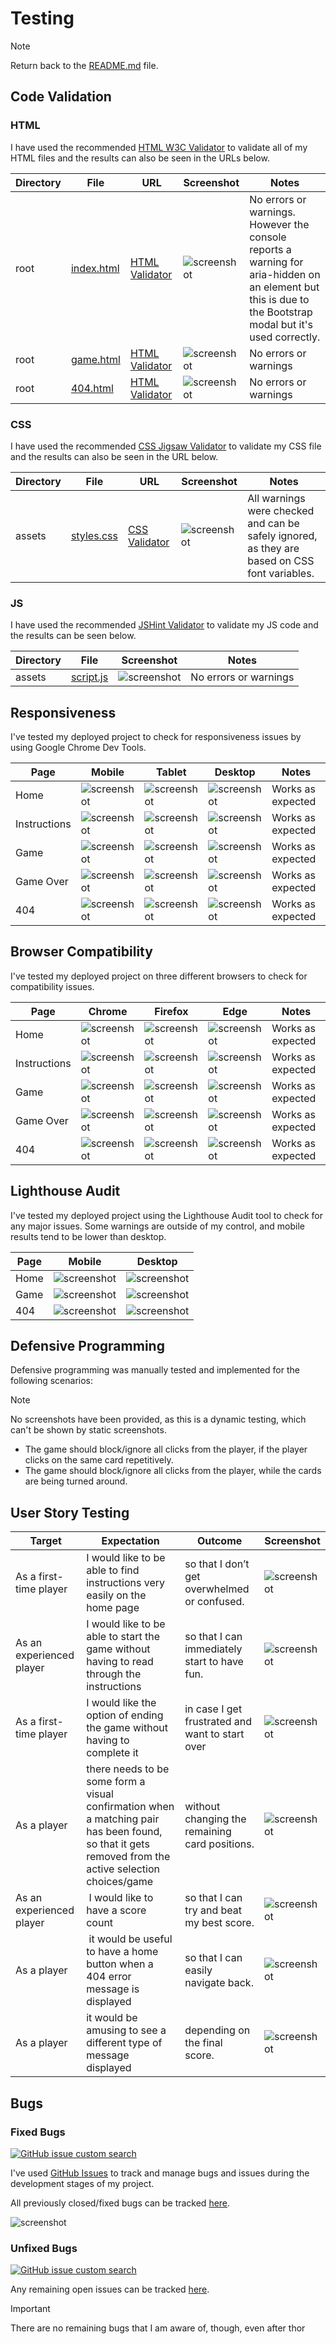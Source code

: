 # Testing

> [!NOTE]
> Return back to the [README.md](README.md) file.

## Code Validation

### HTML

I have used the recommended [HTML W3C Validator](https://validator.w3.org) to validate all of my HTML files and the results can also be seen in the URLs below.

| Directory | File | URL | Screenshot | Notes |
| --- | --- | --- | --- | --- |
| root | [index.html](https://github.com/Gary-Burke/memory-card-game/blob/main/index.html) | [HTML Validator](https://validator.w3.org/nu/?doc=https%3A%2F%2Fgary-burke.github.io%2Fmemory-card-game%2Findex.html) | ![screenshot](documentation/validation/html/index.png) | No errors or warnings. However the console reports a warning for aria-hidden on an element but this is due to the Bootstrap modal but it's used correctly. |
| root | [game.html](https://github.com/Gary-Burke/memory-card-game/blob/main/game.html) | [HTML Validator](https://validator.w3.org/nu/?doc=https%3A%2F%2Fgary-burke.github.io%2Fmemory-card-game%2Fgame.html) | ![screenshot](documentation/validation/html/game.png) | No errors or warnings |
| root | [404.html](https://github.com/Gary-Burke/memory-card-game/blob/main/404.html) | [HTML Validator](https://validator.w3.org/nu/?doc=https%3A%2F%2Fgary-burke.github.io%2Fmemory-card-game%2F404.html) | ![screenshot](documentation/validation/html/404.png) | No errors or warnings |

### CSS

I have used the recommended [CSS Jigsaw Validator](https://jigsaw.w3.org/css-validator) to validate my CSS file and the results can also be seen in the URL below.

| Directory | File | URL | Screenshot | Notes |
| --- | --- | --- | --- | --- |
| assets | [styles.css](https://github.com/Gary-Burke/memory-card-game/blob/main/assets/css/style.css) | [CSS Validator](https://jigsaw.w3.org/css-validator/validator?uri=https%3A%2F%2Fgary-burke.github.io%2Fmemory-card-game%2F&profile=css3svg&usermedium=all&warning=1&vextwarning=&lang=en) | ![screenshot](documentation/validation/css/css.png) | All warnings were checked and can be safely ignored, as they are based on CSS font variables.

### JS

I have used the recommended [JSHint Validator](https://jshint.com/) to validate my JS code and the results can be seen below. 

| Directory | File | Screenshot | Notes |
| --- | --- | --- | --- |
| assets | [script.js](https://github.com/Gary-Burke/memory-card-game/blob/main/assets/js/script.js) | ![screenshot](documentation/validation/js/js.png) | No errors or warnings |

## Responsiveness

I've tested my deployed project to check for responsiveness issues by using Google Chrome Dev Tools.

| Page | Mobile | Tablet | Desktop | Notes |
| --- | --- | --- | --- | --- |
| Home | ![screenshot](documentation/responsiveness/mobile-home.png) | ![screenshot](documentation/responsiveness/tablet-home.png) | ![screenshot](documentation/responsiveness/desktop-home.png) | Works as expected |
| Instructions | ![screenshot](documentation/responsiveness/mobile-instructions.png) | ![screenshot](documentation/responsiveness/tablet-instructions.png) | ![screenshot](documentation/responsiveness/desktop-instructions.png) | Works as expected |
| Game | ![screenshot](documentation/responsiveness/mobile-game.png) | ![screenshot](documentation/responsiveness/tablet-game.png) | ![screenshot](documentation/responsiveness/desktop-game.png) | Works as expected |
| Game Over | ![screenshot](documentation/responsiveness/mobile-game-over.png) | ![screenshot](documentation/responsiveness/tablet-game-over.png) | ![screenshot](documentation/responsiveness/desktop-game-over.png) | Works as expected |
| 404 | ![screenshot](documentation/responsiveness/mobile-404.png) | ![screenshot](documentation/responsiveness/tablet-404.png) | ![screenshot](documentation/responsiveness/desktop-404.png) | Works as expected |

## Browser Compatibility

I've tested my deployed project on three different browsers to check for compatibility issues.

| Page | Chrome | Firefox | Edge | Notes |
| --- | --- | --- | --- | --- |
| Home | ![screenshot](documentation/browsers/chrome-index.png) | ![screenshot](documentation/browsers/firefox-index.png) | ![screenshot](documentation/browsers/edge-index.png) | Works as expected |
| Instructions | ![screenshot](documentation/browsers/chrome-instructions.png) | ![screenshot](documentation/browsers/firefox-instructions.png) | ![screenshot](documentation/browsers/edge-instructions.png) | Works as expected |
| Game | ![screenshot](documentation/browsers/chrome-game.png) | ![screenshot](documentation/browsers/firefox-game.png) | ![screenshot](documentation/browsers/edge-game.png) | Works as expected |
| Game Over | ![screenshot](documentation/browsers/chrome-game-over.png) | ![screenshot](documentation/browsers/firefox-game-over.png) | ![screenshot](documentation/browsers/edge-game-over.png) | Works as expected |
| 404 | ![screenshot](documentation/browsers/chrome-404.png) | ![screenshot](documentation/browsers/firefox-404.png) | ![screenshot](documentation/browsers/edge-404.png) | Works as expected |

## Lighthouse Audit

I've tested my deployed project using the Lighthouse Audit tool to check for any major issues. Some warnings are outside of my control, and mobile results tend to be lower than desktop.

| Page | Mobile | Desktop |
| --- | --- | --- |
| Home | ![screenshot](documentation/lighthouse/mobile-index.png) | ![screenshot](documentation/lighthouse/desktop-index.png) |
| Game | ![screenshot](documentation/lighthouse/mobile-game.png) | ![screenshot](documentation/lighthouse/desktop-game.png) |
| 404 | ![screenshot](documentation/lighthouse/mobile-404.png) | ![screenshot](documentation/lighthouse/desktop-404.png) |

## Defensive Programming
Defensive programming was manually tested and implemented for the following scenarios:
> [!NOTE]
> No screenshots have been provided, as this is a dynamic testing, which can't be shown by static screenshots.

- The game should block/ignore all clicks from the player, if the player clicks on the same card repetitively.
- The game should block/ignore all clicks from the player, while the cards are being turned around.

## User Story Testing

| Target | Expectation | Outcome | Screenshot | 
| --- | --- | --- | --- | 
| As a first-time player | I would like to be able to find instructions very easily on the home page | so that I don’t get overwhelmed or confused. | ![screenshot](documentation/features/home-page.png) |
| As an experienced player | I would like to be able to start the game without having to read through the instructions | so that I can immediately start to have fun. | ![screenshot](documentation/features/home-page.png) |
| As a first-time player | I would like the option of ending the game without having to complete it  | in case I get frustrated and want to start over | ![screenshot](documentation/features/header.png) |
| As a player | there needs to be some form a visual confirmation when a matching pair has been found, so that it gets removed from the active selection choices/game | without changing the remaining card positions. | ![screenshot](documentation/features/matching-pairs.png) |
| As an experienced player |  I would like to have a score count | so that I can try and beat my best score. | ![screenshot](documentation/features/header.png) |
| As a player |  it would be useful to have a home button when a 404 error message is displayed | so that I can easily navigate back. | ![screenshot](documentation/features/404.png) |
| As a player | it would be amusing to see a different type of message displayed | depending on the final score. | ![screenshot](documentation/features/game-over-alt.png) |

## Bugs

### Fixed Bugs

[![GitHub issue custom search](https://img.shields.io/github/issues-search/Gary-Burke/memory-card-game?query=is%3Aissue%20is%3Aclosed%20label%3Abug&label=Fixed%20Bugs&color=green)](https://www.github.com/Gary-Burke/memory-card-game/issues?q=is%3Aissue+is%3Aclosed+label%3Abug)

I've used [GitHub Issues](https://www.github.com/Gary-Burke/memory-card-game/issues) to track and manage bugs and issues during the development stages of my project.

All previously closed/fixed bugs can be tracked [here](https://www.github.com/Gary-Burke/memory-card-game/issues?q=is%3Aissue+is%3Aclosed+label%3Abug).

![screenshot](documentation/gh-issues/bugs.png)

### Unfixed Bugs

[![GitHub issue custom search](https://img.shields.io/github/issues-search/Gary-Burke/memory-card-game?query=is%3Aissue%2Bis%3Aopen%2Blabel%3Abug&label=Unfixed%20Bugs&color=red)](https://www.github.com/Gary-Burke/memory-card-game/issues?q=is%3Aissue+is%3Aopen+label%3Abug)

Any remaining open issues can be tracked [here](https://www.github.com/Gary-Burke/memory-card-game/issues?q=is%3Aissue+is%3Aopen+label%3Abug).

> [!IMPORTANT]  
> There are no remaining bugs that I am aware of, though, even after thor